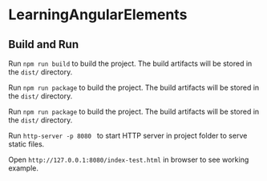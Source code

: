 # LearningAngularElements

## Build and Run

Run `npm run build` to build the project. The build artifacts will be stored in the `dist/` directory.

Run `npm run package` to build the project. The build artifacts will be stored in the `dist/` directory.

Run `npm run package` to build the project. The build artifacts will be stored in the `dist/` directory.

Run `http-server -p 8080 ` to start HTTP server in project folder to serve static files.

Open `http://127.0.0.1:8080/index-test.html` in browser to see working example.
